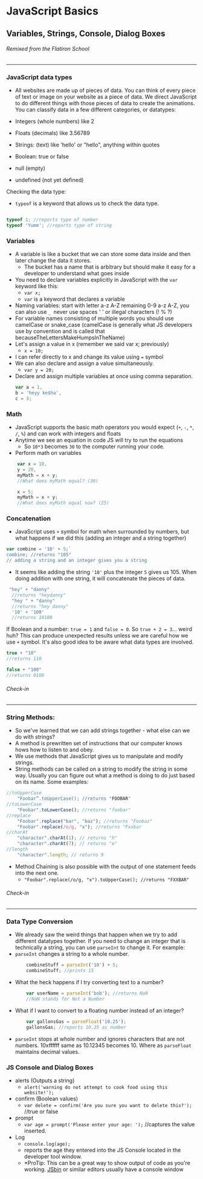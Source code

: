 # JavaScript Basics
## Variables, Strings, Console, Dialog Boxes
###### Remixed from the Flatiron School
---
### JavaScript data types

+ All websites are made up of pieces of data. You can think of every piece of text or image on your website as a piece of data. We direct JavaScript to do different things with those pieces of data to create the animations. You can classify data in a few different categories, or datatypes:

+ Integers (whole numbers) like 2
+ Floats (decimals) like 3.56789
+ Strings: (text) like 'hello' or "hello", anything within quotes
+ Boolean: true or false
+ null (empty)
+ undefined (not yet defined)

Checking the data type:
+ `typeof` is a keyword that allows us to check the data type.
```js

typeof 1; //reports type of number 
typeof 'Yumm'; //reports type of string
```

### Variables

+ A variable is like a bucket that we can store some data inside and then later change the data it stores.
	+ The bucket has a name that is arbitrary but should make it easy for a developer to understand what goes inside
+ You need to declare variables explicitly in JavaScript with the `var` keyword like this:
	+ `var x;` 
	+ `var` is a keyword that declares a variable
+ Naming variables: start with letter a-z A-Z remaining 0-9 a-z A-Z, you can also use `_ `never use spaces ' ' or illegal characters (! % ?)
+ For variable names consisting of multiple words you should use camelCase or snake_case (camelCase is generally what JS developers use by convention and is called that becauseTheLettersMakeHumpsInTheName)
+ Let's assign a value in x (remember we said var x; previously)
	+ `x = 10;`
+ I can refer directly to x and change its value using `=` symbol
+ We can also declare and assign a value simultaneously.
	+ `var y = 20;`
+ Declare and assign multiple variables at once using comma separation.
	```js
	var a = 1,
	b = 'heyy ke$ha', 
	c = 3;
	```

### Math

+ JavaScript supports the basic math operators you would expect (`+`, `-`, `*`, `/`, `%`) and can work with integers and floats
+ Anytime we see an equation in code JS will try to run the equations
	+ So `10*3` becomes `30` to the computer running your code.  
+ Perform math on variables
```js
	var x = 10, 
	y = 20,
	myMath = x + y;
	//What does myMath equal? (30)

	x = 5;
	myMath = x + y;
	//What does myMath equal now? (25)
```

### Concatenation

+ JavaScript uses `+` symbol for math when surrounded by numbers, but what happens if we did this (adding an integer and a string together)
```js
var combine = '10' + 5;` 
combine; //returns "105"
// adding a string and an integer gives you a string
```

+ It seems like adding the string `'10'` plus the integer `5` gives us 105. When doing addition with one string, it will concatenate the pieces of data. 
```js
 "hey" + "danny"
  //returns "heydanny"
  "hey " + "danny"
  //returns "hey danny"
  '10' + '100'
  //returns 10100
```

If Boolean and a number: `true = 1` and `false = 0`. So `true + 2 = 3`… weird huh? This can produce unexpected results unless we are careful how we use `+` symbol. It's also good idea to be aware what data types are involved.

```js
true + "10"
//returns 110

false + "100"
//returns 0100
```

###### Check-in
---

### String Methods:
+ So we've learned that we can add strings together - what else can we do with strings?
+ A method is prewritten set of instructions that our computer knows hows how to listen to and obey. 
+ We use methods that JavaScript gives us to manipulate and modify strings.
+ String methods can be called on a string to modify the string in some way. Usually you can figure out what a method is doing to do just based on its name. Some examples:
```js
//toUpperCase
	"Foobar”.toUpperCase(); //returns "FOOBAR"
//toLowerCase
	"Foobar".toLowerCase(); //returns "foobar"
//replace
	"Foobar".replace("bar", "baz"); //returns "Foobaz"
	"Foobar".replace(/o/g, "x"); //returns "Fxxbar
//charAt
	"character".charAt(1); // returns "h"
	"character".charAt(7); // returns "e"
//length
	"character".length; // returns 9
```
+ Method Chaining is also possible with the output of one statement feeds into the next one.
	+ `"Foobar".replace(/o/g, "x").toUpperCase(); //returns "FXXBAR"`

###### Check-in
---

### Data Type Conversion
+ We already saw the weird things that happen when we try to add different datatypes together. If you need to change an integer that is technically a string, you can use `parseInt` to change it.  For example:
+ `parseInt` changes a string to a whole number.
	```js
		combineStuff = parseInt('10') + 5;
		combineStuff; //prints 15
	```
+ What the heck happens if I try converting text to a number?
	```js
		var userName = parseInt('bob'); //returns NaN
		//NaN stands for Not a Number
	```
+ What if I want to convert to a floating number instead of an integer?
	```js
		var gallonsGas = parseFloat('10.25');
		gallonsGas; //reports 10.25 as number
	```
+ `parseInt` stops at whole number and ignores characters that are not numbers. 10xffffff same as 10.12345 becomes 10. Where as `parseFloat` maintains decimal values.

### JS Console and Dialog Boxes
+ alerts (Outputs a string)
	+ `alert('warning do not attempt to cook food using this website!');`
+ confirm (Boolean values)
	+ `var delete = confirm('Are you sure you want to delete this?');` //true or false
+ prompt
	+ `var age = prompt('Please enter your age: ');` //captures the value inserted.
+ Log
	+ `console.log(age);` 
	+ reports the age they entered into the JS Console located in the developer tool window.
	+ *ProTip: This can be a great way to show output of code as you're working. [JSbin](http://jsbin.com/?js,console) or similar editors usually have a console window
